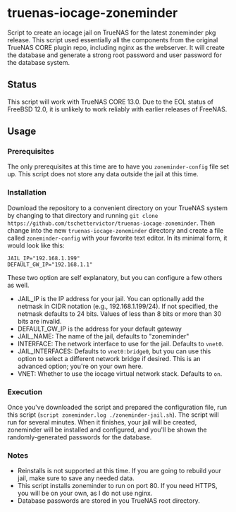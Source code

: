 # truenas-iocage-zoneminder
Script to create an iocage jail on TrueNAS for the latest zoneminder pkg release. This script used essentially all the components from the original TrueNAS CORE plugin repo, including nginx as the webserver. It will create the database and generate a strong root password and user password for the database system. 

## Status
This script will work with TrueNAS CORE 13.0.  Due to the EOL status of FreeBSD 12.0, it is unlikely to work reliably with earlier releases of FreeNAS.

## Usage

### Prerequisites
The only prerequisites at this time are to have you `zoneminder-config` file set up. This script does not store any data outside the jail at this time.

### Installation
Download the repository to a convenient directory on your TrueNAS system by changing to that directory and running `git clone https://github.com/tschettervictor/truenas-iocage-zoneminder`.  Then change into the new `truenas-iocage-zoneminder` directory and create a file called `zoneminder-config` with your favorite text editor.  In its minimal form, it would look like this:
```
JAIL_IP="192.168.1.199"
DEFAULT_GW_IP="192.168.1.1"
```
These two option are self explanatory, but you can configure a few others as well.

* JAIL_IP is the IP address for your jail.  You can optionally add the netmask in CIDR notation (e.g., 192.168.1.199/24).  If not specified, the netmask defaults to 24 bits.  Values of less than 8 bits or more than 30 bits are invalid.
* DEFAULT_GW_IP is the address for your default gateway
* JAIL_NAME: The name of the jail, defaults to "zoneminder"
* INTERFACE: The network interface to use for the jail.  Defaults to `vnet0`.
* JAIL_INTERFACES: Defaults to `vnet0:bridge0`, but you can use this option to select a different network bridge if desired.  This is an advanced option; you're on your own here.
* VNET: Whether to use the iocage virtual network stack.  Defaults to `on`.

### Execution
Once you've downloaded the script and prepared the configuration file, run this script (`script zoneminder.log ./zoneminder-jail.sh`).  The script will run for several minutes.  When it finishes, your jail will be created, zoneminder will be installed and configured, and you'll be shown the randomly-generated passwords for the database.

### Notes
- Reinstalls is not supported at this time. If you are going to rebuild your jail, make sure to save any needed data.
- This script installs zoneminder to run on port 80. If you need HTTPS, you will be on your own, as I do not use nginx.
- Database passwords are stored in you TrueNAS root directory.
